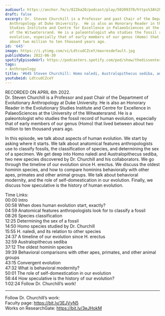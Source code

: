 ```yaml
---
audiourl: https://anchor.fm/s/822ba20/podcast/play/50209370/https%3A%2F%2Fd3ctxlq1ktw2nl.cloudfront.net%2Fstaging%2F2022-3-6%2Fc99acabd-2dfc-6fd8-dc72-11d879d4600e.m4a
draft: false
excerpt: Dr. Steven Churchill is a Professor and past Chair of the Department of Evolutionary
  Anthropology at Duke University.  He is also an Honorary Reader in the Evolutionary
  Studies Institute and Centre for Excellence in PalaeoSciences at the University
  of the Witwatersrand. He is a paleontologist who studies the fossil record of human
  evolution, especially that of early members of our genus (Homo) that lived between
  about two million to ten thousand years ago.
id: '645'
image: https://i.ytimg.com/vi/LdtcudCZceY/maxresdefault.jpg
publishDate: 2022-06-30
spotifyEpisodeUrl: https://podcasters.spotify.com/pod/show/thedissenter/episodes/645-Steven-Churchill-Homo-naledi--Australopithecus-sediba--and-Human-Evolution-e1gqp4q
tags:
- Anthropology
title: '#645 Steven Churchill: Homo naledi, Australopithecus sediba, and Human Evolution'
youtubeid: LdtcudCZceY
---
```

<div class="timelinks">

RECORDED ON APRIL 6th 2022.  
Dr. Steven Churchill is a Professor and past Chair of the Department of Evolutionary Anthropology at Duke University.  He is also an Honorary Reader in the Evolutionary Studies Institute and Centre for Excellence in PalaeoSciences at the University of the Witwatersrand. He is a paleontologist who studies the fossil record of human evolution, especially that of early members of our genus (Homo) that lived between about two million to ten thousand years ago.

In this episode, we talk about aspects of human evolution. We start by asking where it starts. We talk about anatomical features anthropologists use to classify fossils, the classification of species, and determining the sex of a specimen. We get deep into Homo naledi and Australopithecus sediba, two new species discovered by Dr. Churchill and his collaborators. We go through the timeline of our evolution since H. erectus. We discuss the oldest hominin species, and how to compare hominins behaviorally with other apes, primates and other animal groups. We talk about behavioral modernity, and the role of self-domestication in our evolution. Finally, we discuss how speculative is the history of human evolution.

Time Links:  
<time>00:00</time> Intro  
<time>00:58</time> When does human evolution start, exactly?  
<time>04:59</time> Anatomical features anthropologists look for to classify a fossil  
<time>08:26</time> Species classification  
<time>12:25</time> Determining the sex of a fossil  
<time>14:50</time> Homo species studied by Dr. Churchill  
<time>15:55</time> H. naledi, and its relation to other species  
<time>24:37</time> A timeline of our evolution since H. erectus  
<time>32:59</time> Australopithecus sediba  
<time>37:12</time> The oldest hominin species  
<time>39:39</time> Behavioral comparisons with other apes, primates, and other animal groups  
<time>43:15</time> Convergent evolution  
<time>47:32</time> What is behavioral modernity?  
<time>50:01</time> The role of self-domestication in our evolution  
<time>56:44</time> How speculative is the history of our evolution?  
<time>1:02:24</time> Follow Dr. Churchill’s work!

---

Follow Dr. Churchill’s work:  
Faculty page: https://bit.ly/3EJVyN5  
Works on ResearchGate: https://bit.ly/3eJHokM
</div>

